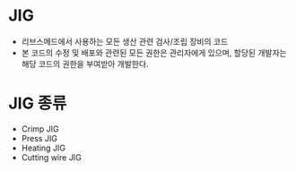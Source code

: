 # JIG
- 리브스메드에서 사용하는 모든 생산 관련 검사/조립 장비의 코드
- 본 코드의 수정 및 배포와 관련된 모든 권한은 관리자에게 있으며,
  할당된 개발자는 해당 코드의 권한을 부여받아 개발한다.
  
# JIG 종류
- Crimp JIG
- Press JIG
- Heating JIG
- Cutting wire JIG

